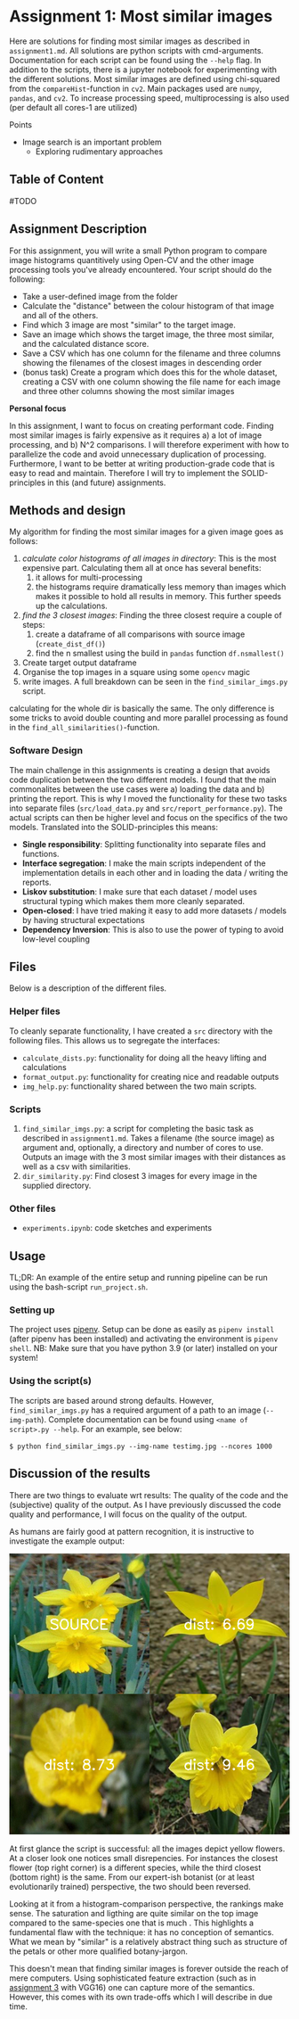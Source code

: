 # Assignment 1: Most similar images
Here are solutions for finding most similar images as described in `assignment1.md`. All solutions are python scripts with cmd-arguments. Documentation for each script can be found using the `--help` flag. In addition to the scripts, there is a jupyter notebook for experimenting with the different solutions. Most similar images are defined using chi-squared from the `compareHist`-function in `cv2`. Main packages used are `numpy`, `pandas`, and `cv2`. To increase processing speed, multiprocessing is also used (per default all cores-1 are utilized)

Points
- Image search is an important problem
    - Exploring rudimentary approaches


## Table of Content
#TODO

## Assignment Description
For this assignment, you will write a small Python program to compare image histograms quantitively using Open-CV and the other image processing tools you've already encountered. Your script should do the following:

- Take a user-defined image from the folder
- Calculate the "distance" between the colour histogram of that image and all of the others.
- Find which 3 image are most "similar" to the target image.
- Save an image which shows the target image, the three most similar, and the calculated distance score.
- Save a CSV which has one column for the filename and three columns showing the filenames of the closest images in descending order
- (bonus task) Create a program which does this for the whole dataset, creating a CSV with one column showing the file name for each image and three other columns showing the most similar images

**Personal focus**

In this assignment, I want to focus on creating performant code. Finding most similar images is fairly expensive as it requires a) a lot of image processing, and b) N^2 comparisons. I will therefore experiment with how to parallelize the code and avoid unnecessary duplication of processing.
Furthermore, I want to be better at writing production-grade code that is easy to read and maintain. Therefore I will try to implement the SOLID-principles in this (and future) assignments.

## Methods and design
My algorithm for finding the most similar images for a given image goes as follows: 
1. *calculate color histograms of all images in directory*: This is the most expensive part. Calculating them all at once has several benefits: 
    1) it allows for multi-processing 
    2) the histograms require dramatically less memory than images which makes it possible to hold all results in memory. This further speeds up the calculations.
2. *find the 3 closest images*: Finding the three closest require a couple of steps: 
    1) create a dataframe of all comparisons with source image (`create_dist_df()`)
    2) find the n smallest using the build in `pandas` function `df.nsmallest()`
3. Create target output dataframe
4. Organise the top images in a square using some `opencv` magic
5. write images. 
A full breakdown can be seen in the `find_similar_imgs.py` script. 

calculating for the whole dir is basically the same. The only difference is some tricks to avoid double counting and more parallel processing as found in the `find_all_similarities()`-function. 


### Software Design
The main challenge in this assignments is creating a design that avoids code duplication between the two different models. I found that the main commonalites between the use cases were a) loading the data and b) printing the report. This is why I moved the functionality for these two tasks into separate files (`src/load_data.py` and `src/report_performance.py`). The actual scripts can then be higher level and focus on the specifics of the two models. Translated into the SOLID-principles this means: 
- **Single responsibility**: Splitting functionality into separate files and functions. 
- **Interface segregation**: I make the main scripts independent of the implementation details in each other and in loading the data / writing the reports. 
- **Liskov substitution**: I make sure that each dataset / model uses structural typing which makes them more cleanly separated.
- **Open-closed**: I have tried making it easy to add more datasets / models by having structural expectations
- **Dependency Inversion**: This is also to use the power of typing to avoid low-level coupling

## Files
Below is a description of the different files.

### Helper files 
To cleanly separate functionality, I have created a `src` directory with the following files. This allows us to segregate the interfaces: 
- `calculate_dists.py`: functionality for doing all the heavy lifting and calculations
- `format_output.py`: functionality for creating nice and readable outputs
- `img_help.py`: functionality shared between the two main scripts.

### Scripts
1. `find_similar_imgs.py`: a script for completing the basic task as described in `assignment1.md`. Takes a filename (the source image) as argument and, optionally, a directory and number of cores to use. Outputs an image with the 3 most similar images with their distances as well as a csv with similarities. 
2. `dir_similarity.py`: Find closest 3 images for every image in the supplied directory.

### Other files
- `experiments.ipynb`: code sketches and experiments

## Usage 
TL;DR: An example of the entire setup and running pipeline can be run using the bash-script `run_project.sh`. 

### Setting up
The project uses [pipenv](https://pipenv-fork.readthedocs.io/en/latest/basics.html). Setup can be done as easily as `pipenv install` (after pipenv has been installed) and activating the environment is `pipenv shell`. NB: Make sure that you have python 3.9 (or later) installed on your system!

### Using the script(s)
The scripts are based around strong defaults. However, `find_similar_imgs.py` has a required argument of a path to an image (`--img-path`). Complete documentation can be found using `<name of script>.py --help`. For an example, see below:

```console
$ python find_similar_imgs.py --img-name testimg.jpg --ncores 1000
```

## Discussion of the results
There are two things to evaluate wrt results: The quality of the code and the (subjective) quality of the output. As I have previously discussed the code quality and performance, I will focus on the quality of the output. 

As humans are fairly good at pattern recognition, it is instructive to investigate the example output: 

![alt text](output/image_0003_closest3.png)

At first glance the script is successful: all the images depict yellow flowers. At a closer look one notices small disrepencies. For instances the closest flower (top right corner) is a different species, while the third closest (bottom right) is the same. From our expert-ish botanist (or at least evolutionarily trained) perspective, the two should been reversed. 

Looking at it from a histogram-comparison perspective, the rankings make sense. The saturation and ligthing are quite similar on the top image compared to the same-species one that is much . This highlights a fundamental flaw with the technique: it has no conception of semantics. What we mean by "similar" is a relatively abstract thing such as structure of the petals or other more qualified botany-jargon. 

This doesn't mean that finding similar images is forever outside the reach of mere computers. Using sophisticated feature extraction (such as in [assignment 3](../vision-a1) with VGG16) one can capture more of the semantics. However, this comes with its own trade-offs which I will describe in due time. 
